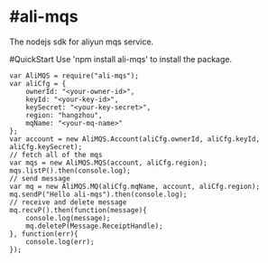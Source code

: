 #ali-mqs
=======

The nodejs sdk for aliyun mqs service.

#QuickStart
Use 'npm install ali-mqs' to install the package.

    var AliMQS = require("ali-mqs");
    var aliCfg = {
        ownerId: "<your-owner-id>",
        keyId: "<your-key-id>",
        keySecret: "<your-key-secret>",
        region: "hangzhou",
        mqName: "<your-mq-name>"
    };
    var account = new AliMQS.Account(aliCfg.ownerId, aliCfg.keyId, aliCfg.keySecret);
    // fetch all of the mqs 
    var mqs = new AliMQS.MQS(account, aliCfg.region);
    mqs.listP().then(console.log);
    // send message
    var mq = new AliMQS.MQ(aliCfg.mqName, account, aliCfg.region);
    mq.sendP("Hello ali-mqs").then(console.log);
    // receive and delete message
    mq.recvP().then(function(message){
        console.log(message);
        mq.deleteP(Message.ReceiptHandle);
    }, function(err){
        console.log(err);
    });